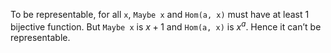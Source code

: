 To be representable, for all `x`, `Maybe x` and `Hom(a, x)` must have at least 1 bijective function. But `Maybe x` is $x + 1$ and `Hom(a, x)` is $x^a$. Hence it can’t be representable.
